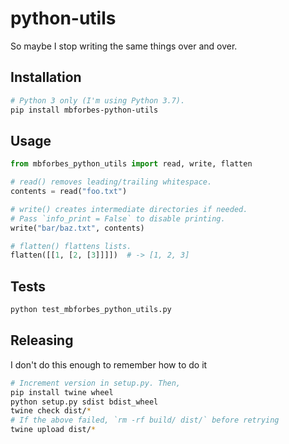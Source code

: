 # python-utils

So maybe I stop writing the same things over and over.

## Installation

```sh
# Python 3 only (I'm using Python 3.7).
pip install mbforbes-python-utils
```

## Usage

```python
from mbforbes_python_utils import read, write, flatten

# read() removes leading/trailing whitespace.
contents = read("foo.txt")

# write() creates intermediate directories if needed.
# Pass `info_print = False` to disable printing.
write("bar/baz.txt", contents)

# flatten() flattens lists.
flatten([[1, [2, [3]]]])  # -> [1, 2, 3]
```

## Tests

```sh
python test_mbforbes_python_utils.py
```

## Releasing

I don't do this enough to remember how to do it

```sh
# Increment version in setup.py. Then,
pip install twine wheel
python setup.py sdist bdist_wheel
twine check dist/*
# If the above failed, `rm -rf build/ dist/` before retrying
twine upload dist/*
```
